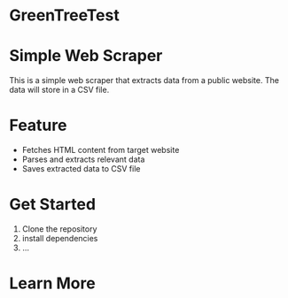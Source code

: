 # GreenTreeTest

# Simple Web Scraper
This is a simple web scraper that extracts data from a public website. The data will store in a CSV file. 

# Feature
- Fetches HTML content from target website
- Parses and extracts relevant data
- Saves extracted data to CSV file

# Get Started
1. Clone the repository
2. install dependencies
3. ...

# Learn More


